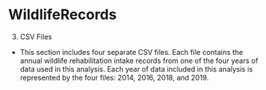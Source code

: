 # WildlifeRecords


3. CSV Files 
- This section includes four separate CSV files. Each file contains the annual wildlife rehabilitation intake records from one of the four years of data used in this analysis. Each year of data included in this analysis is represented by the four files: 2014, 2016, 2018, and 2019. 
